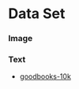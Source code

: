# Data Set

### Image



### Text

* [goodbooks-10k](https://github.com/zygmuntz/goodbooks-10k?utm_campaign=Revue%20newsletter&utm_medium=Newsletter&utm_source=The%20Wild%20Week%20in%20AI)

